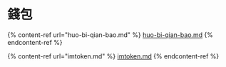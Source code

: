 # 錢包

{% content-ref url="huo-bi-qian-bao.md" %}
[huo-bi-qian-bao.md](huo-bi-qian-bao.md)
{% endcontent-ref %}

{% content-ref url="imtoken.md" %}
[imtoken.md](imtoken.md)
{% endcontent-ref %}
